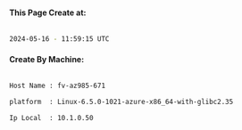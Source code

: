 
   
#### This Page Create at:

```bash

2024-05-16 - 11:59:15 UTC

```

#### Create By Machine:

```bash

Host Name : fv-az985-671

platform  : Linux-6.5.0-1021-azure-x86_64-with-glibc2.35

Ip Local  : 10.1.0.50

```

